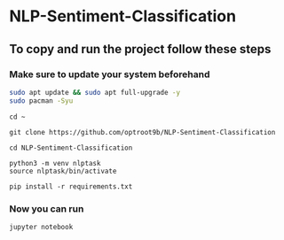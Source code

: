 # NLP-Sentiment-Classification

## To copy and run the project follow these steps

### Make sure to update your system beforehand

```bash
sudo apt update && sudo apt full-upgrade -y
sudo pacman -Syu
```

```text
cd ~
```

```text
git clone https://github.com/optroot9b/NLP-Sentiment-Classification

```

```text
cd NLP-Sentiment-Classification
```

```text
python3 -m venv nlptask
source nlptask/bin/activate
```

```text
pip install -r requirements.txt
```

### Now you can run

```text
jupyter notebook
```
